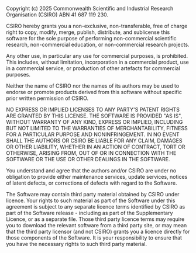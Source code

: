 Copyright (c) 2025 Commonwealth Scientific and Industrial Research Organisation (CSIRO) ABN 41 687 119 230.

CSIRO hereby grants you a non-exclusive, non-transferable, free of charge right to copy, modify, merge, publish, distribute, and sublicense this software for the sole purpose of performing non-commercial scientific research, non-commercial education, or non-commercial research projects. 

Any other use, in particular any use for commercial purposes, is prohibited. This includes, without limitation, incorporation in a commercial product, use in a commercial service, or production of other artefacts for commercial purposes.

Neither the name of CSIRO nor the names of its authors may be used to endorse or promote products derived from this software without specific prior written permission of CSIRO.

NO EXPRESS OR IMPLIED LICENSES TO ANY PARTY'S PATENT RIGHTS ARE GRANTED BY THIS LICENSE. THE SOFTWARE IS PROVIDED "AS IS", WITHOUT WARRANTY OF ANY KIND, EXPRESS OR IMPLIED, INCLUDING BUT NOT LIMITED TO THE WARRANTIES OF MERCHANTABILITY, FITNESS FOR A PARTICULAR PURPOSE AND NONINFRINGEMENT. IN NO EVENT SHALL THE AUTHORS OR CSIRO BE LIABLE FOR ANY CLAIM, DAMAGES OR OTHER LIABILITY, WHETHER IN AN ACTION OF CONTRACT, TORT OR OTHERWISE, ARISING FROM, OUT OF OR IN CONNECTION WITH THE SOFTWARE OR THE USE OR OTHER DEALINGS IN THE SOFTWARE.

You understand and agree that the authors and/or CSIRO are under no obligation to provide either maintenance services, update services, notices of latent defects, or corrections of defects with regard to the Software. 

The Software may contain third party material obtained by CSIRO under licence.  Your rights to such material as part of the Software under this agreement is subject to any separate licence terms identified by CSIRO as part of the Software release - including as part of the Supplementary Licence, or as a separate file. Those third party licence terms may require you to download the relevant software from a third party site, or may mean that the third party licensor (and not CSIRO) grants you a licence directly for those components of the Software. It is your responsibility to ensure that you have the necessary rights to such third party material.